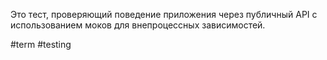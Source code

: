Это тест, проверяющий поведение приложения через публичный API с использованием моков для внепроцессных зависимостей.

#term #testing